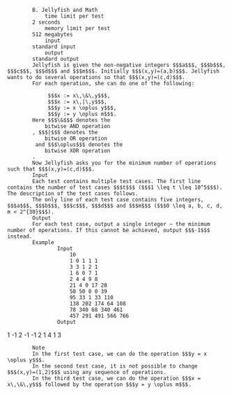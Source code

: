 			B. Jellyfish and Math
				time limit per test
			2 seconds
				memory limit per test
			512 megabytes
				input
			standard input
				output
			standard output
			Jellyfish is given the non-negative integers $$$a$$$, $$$b$$$, $$$c$$$, $$$d$$$ and $$$m$$$. Initially $$$(x,y)=(a,b)$$$. Jellyfish wants to do several operations so that $$$(x,y)=(c,d)$$$.
			For each operation, she can do one of the following:
			 
				 $$$x := x\,\&\,y$$$, 
				 $$$x := x\,|\,y$$$, 
				 $$$y := x \oplus y$$$, 
				 $$$y := y \oplus m$$$. 
			Here $$$\&$$$ denotes the 
				bitwise AND operation
			, $$$|$$$ denotes the 
				bitwise OR operation
			 and $$$\oplus$$$ denotes the 
				bitwise XOR operation
			.
			Now Jellyfish asks you for the minimum number of operations such that $$$(x,y)=(c,d)$$$.
			Input
			Each test contains multiple test cases. The first line contains the number of test cases $$$t$$$ ($$$1 \leq t \leq 10^5$$$). The description of the test cases follows.
			The only line of each test case contains five integers, $$$a$$$, $$$b$$$, $$$c$$$, $$$d$$$ and $$$m$$$ ($$$0 \leq a, b, c, d, m < 2^{30}$$$).
			Output
			For each test case, output a single integer — the minimum number of operations. If this cannot be achieved, output $$$-1$$$ instead.
			Example
					Input
						10
						1 0 1 1 1
						3 3 1 2 1
						1 6 0 7 1
						2 4 4 9 8
						21 4 0 17 28
						50 50 0 0 39
						95 33 1 33 110
						138 202 174 64 108
						78 340 68 340 461
						457 291 491 566 766
					Output
					
1
-1
2
-1
-1
2
1
4
1
3

			Note
			In the first test case, we can do the operation $$$y = x \oplus y$$$.
			In the second test case, it is not possible to change $$$(x,y)=(1,2)$$$ using any sequence of operations.
			In the third test case, we can do the operation $$$x = x\,\&\,y$$$ followed by the operation $$$y = y \oplus m$$$.
